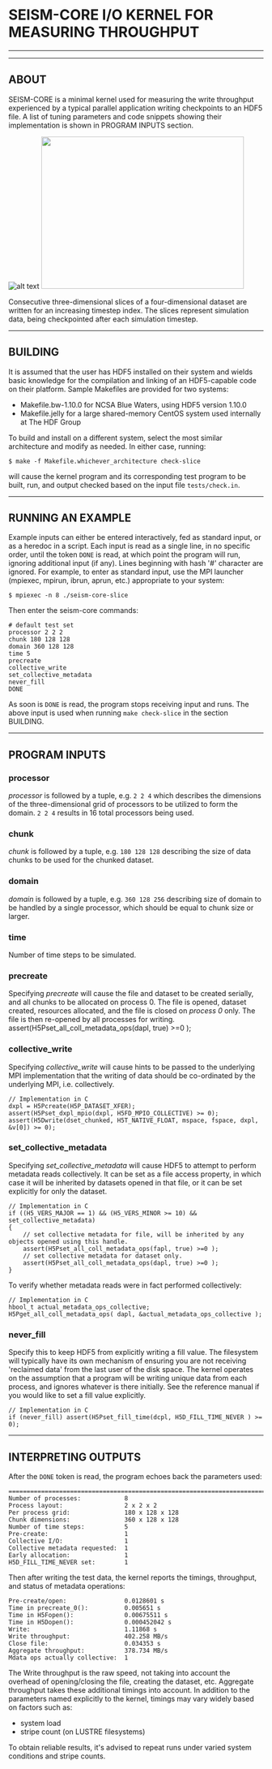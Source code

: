 # SEISM-CORE I/O KERNEL FOR MEASURING THROUGHPUT 

---
---

## ABOUT

SEISM-CORE is a minimal kernel used for measuring the write throughput experienced by a typical parallel application writing checkpoints to an HDF5 file. A list of tuning parameters and code snippets showing their implementation is shown in PROGRAM INPUTS section.

![alt text](timesteps.svg "Timesteps figure")
<img src="timesteps.svg" width="400" height="300" />


Consecutive three-dimensional slices of a four-dimensional dataset are written for an increasing timestep index. The slices represent simulation data, being checkpointed after each simulation timestep. 

---

## BUILDING

It is assumed that the user has HDF5 installed on their system and wields basic knowledge for the compilation and linking of an HDF5-capable code on their platform. Sample Makefiles are provided for two systems:

* Makefile.bw-1.10.0 for NCSA Blue Waters, using HDF5 version 1.10.0
* Makefile.jelly for a large shared-memory CentOS system used internally at The HDF Group

To build and install on a different system, select the most similar architecture and modify as needed.  In either case, running:

    $ make -f Makefile.whichever_architecture check-slice

will cause the kernel program and its corresponding test program to be built, run, and output checked based on the input file `tests/check.in`. 

---

## RUNNING AN EXAMPLE

Example inputs can either be entered interactively, fed as standard input, or as a heredoc in a script. Each input is read as a single line, in no specific order, until the token `DONE` is read, at which point the program will run, ignoring additional input (if any). Lines beginning with hash '#' character are ignored. For example, to enter as standard input, use the MPI launcher (mpiexec, mpirun, ibrun, aprun, etc.) appropriate to your system:

    $ mpiexec -n 8 ./seism-core-slice 

Then enter the seism-core commands:

    # default test set
    processor 2 2 2
    chunk 180 128 128
    domain 360 128 128
    time 5
    precreate
    collective_write
    set_collective_metadata
    never_fill
    DONE

As soon is `DONE` is read, the program stops receiving input and runs. The above input is used when running `make check-slice` in the section BUILDING.

---

##  PROGRAM INPUTS

### processor

*processor* is followed by a tuple, e.g. `2 2 4` which describes the dimensions of the three-dimensional grid of processors to be utilized to form the domain. `2 2 4` results in 16 total processors being used. 

### chunk

*chunk* is followed by a tuple, e.g. `180 128 128` describing the size of data chunks to be used for the chunked dataset. 

### domain

*domain* is followed by a tuple, e.g. `360 128 256` describing size of domain to be handled by a single processor, which should be equal to chunk size or larger. 

### time

Number of time steps to be simulated. 

### precreate

Specifying *precreate* will cause the file and dataset to be created serially, and all chunks to be allocated on process 0. The file is opened, dataset created, resources allocated, and the file is closed on *process 0* only. The file is then re-opened by all processes for writing.
        assert(H5Pset_all_coll_metadata_ops(dapl, true) >=0 ); 

### collective_write

Specifying *collective_write* will cause hints to be passed to the underlying MPI implementation that the writing of data should be co-ordinated by the underlying MPI, i.e. collectively. 

    // Implementation in C 
    dxpl = H5Pcreate(H5P_DATASET_XFER);
    assert(H5Pset_dxpl_mpio(dxpl, H5FD_MPIO_COLLECTIVE) >= 0);
    assert(H5Dwrite(dset_chunked, H5T_NATIVE_FLOAT, mspace, fspace, dxpl, &v[0]) >= 0);

### set_collective_metadata

Specifying *set_collective_metadata* will cause HDF5 to attempt to perform metadata reads collectively. It can be set as a file access property, in which case it will be inherited by datasets opened in that file, or it can be set explicitly for only the dataset. 

    // Implementation in C
    if ((H5_VERS_MAJOR == 1) && (H5_VERS_MINOR >= 10) && set_collective_metadata)
    {
        // set collective metadata for file, will be inherited by any objects opened using this handle.
        assert(H5Pset_all_coll_metadata_ops(fapl, true) >=0 ); 
        // set collective metadata for dataset only.
        assert(H5Pset_all_coll_metadata_ops(dapl, true) >=0 ); 
    }

To verify whether metadata reads were in fact performed collectively:

    // Implementation in C
    hbool_t actual_metadata_ops_collective;
    H5Pget_all_coll_metadata_ops( dapl, &actual_metadata_ops_collective );

### never_fill

Specify this to keep HDF5 from explicitly writing a fill value. The filesystem will typically have its own mechanism of ensuring you are not receiving 'reclaimed data' from the last user of the disk space. The kernel operates on the assumption that a program will be writing unique data from each process, and ignores whatever is there initially. See the reference manual if you would like to set a fill value explicitly. 

    // Implementation in C
    if (never_fill) assert(H5Pset_fill_time(dcpl, H5D_FILL_TIME_NEVER ) >= 0);

---

## INTERPRETING OUTPUTS

After the `DONE` token is read, the program echoes back the parameters used:

    ================================================================================
    Number of processes:            8
    Process layout:                 2 x 2 x 2
    Per process grid:               180 x 128 x 128
    Chunk dimensions:               360 x 128 x 128
    Number of time steps:           5
    Pre-create:                     1
    Collective I/O:                 1
    Collective metadata requested:  1
    Early allocation:               1
    H5D_FILL_TIME_NEVER set:        1

Then after writing the test data, the kernel reports the timings, throughput, and status of metadata operations:

    Pre-create/open:                0.0128601 s
    Time in precreate_0():          0.005651 s
    Time in H5Fopen():              0.00675511 s
    Time in H5Dopen():              0.000452042 s
    Write:                          1.11868 s
    Write throughput:               402.258 MB/s
    Close file:                     0.034353 s
    Aggregate throughput:           378.734 MB/s
    Mdata ops actually collective:  1

The Write throughput is the raw speed, not taking into account the overhead of opening/closing the file, creating the dataset, etc. Aggregate throughput takes these additional timings into account. In addition to the parameters named explicitly to the kernel, timings may vary widely based on factors such as: 

* system load
* stripe count (on LUSTRE filesystems)

To obtain reliable results, it's advised to repeat runs under varied system conditions and stripe counts.

